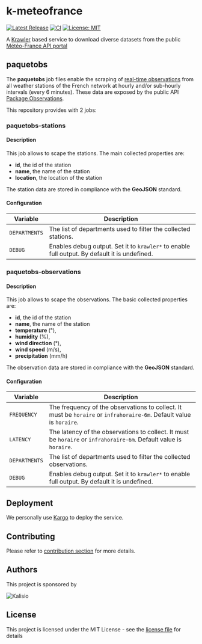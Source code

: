 # k-meteofrance

[![Latest Release](https://img.shields.io/github/v/tag/kalisio/k-meteofrance?sort=semver&label=latest)](https://github.com/kalisio/k-meteofrance/releases)
[![CI](https://github.com/kalisio/k-meteofrance/actions/workflows/main.yaml/badge.svg)](https://github.com/kalisio/k-meteofrance/actions/workflows/main.yaml)
[![License: MIT](https://img.shields.io/badge/License-MIT-yellow.svg)](https://opensource.org/licenses/MIT)

A [Krawler](https://kalisio.github.io/krawler/) based service to download diverse datasets from the public [Météo-France API portal](https://portail-api.meteofrance.fr/web/fr/)

## paquetobs

The **paquetobs** job files enable the scraping of [real-time observations](https://donneespubliques.meteofrance.fr/?fond=produit&id_produit=93&id_rubrique=32) from all weather 
stations of the French network at hourly and/or sub-hourly intervals (every 6 minutes). These data are exposed by the public API [Package Observations](https://portail-api.meteofrance.fr/web/fr/api/DonneesPubliquesPaquetObservation).

This repository provides with 2 jobs:

### paquetobs-stations

#### Description

This job allows to scape the stations. The main collected properties are:
* **id**, the id of the station
* **name**, the name of the station
* **location**, the location of the station

The station data are stored in compliance with the **GeoJSON** standard.

#### Configuration

| Variable | Description |
|--- | --- |
| `DEPARTMENTS` | The list of departments used to filter the collected stations. |
| `DEBUG` | Enables debug output. Set it to `krawler*` to enable full output. By default it is undefined. |

### paquetobs-observations

#### Description

This job allows to scape the observations. The basic collected properties are:
* **id**, the id of the station
* **name**, the name of the station
* **temperature** (°),
* **humidity** (%),
* **wind direction** (°),
* **wind speed** (m/s),
* **precipitation** (mm/h)

The observation data are stored in compliance with the **GeoJSON** standard.

#### Configuration

| Variable | Description |
|--- | --- |
| `FREQUENCY` | The frequency of the observations to collect. It must be `horaire` or `infrahoraire-6m`. Default value is `horaire`. |
| `LATENCY` | The latency of the observations to collect. It must be `horaire` or `infrahoraire-6m`. Default value is `horaire`. |
| `DEPARTMENTS` | The list of departments used to filter the collected observations. |
| `DEBUG` | Enables debug output. Set it to `krawler*` to enable full output. By default it is undefined. |

## Deployment

We personally use [Kargo](https://kalisio.github.io/kargo/) to deploy the service.

## Contributing

Please refer to [contribution section](./CONTRIBUTING.md) for more details.

## Authors

This project is sponsored by 

![Kalisio](https://s3.eu-central-1.amazonaws.com/kalisioscope/kalisio/kalisio-logo-black-256x84.png)

## License

This project is licensed under the MIT License - see the [license file](./LICENSE) for details
